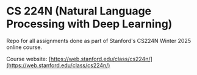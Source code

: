 # CS 224N (Natural Language Processing with Deep Learning)

Repo for all assignments done as part of Stanford's CS224N Winter 2025 online course.

Course website: [https://web.stanford.edu/class/cs224n/](https://web.stanford.edu/class/cs224n/)
